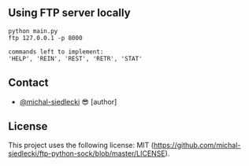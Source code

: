 
## Using FTP server locally


```
python main.py
ftp 127.0.0.1 -p 8000
```

```
commands left to implement:
'HELP', 'REIN', 'REST', 'RETR', 'STAT'

```

## Contact

* [@michal-siedlecki](https://github.com/michal-siedlecki) 😎 [author]


## License

This project uses the following license: MIT (<https://github.com/michal-siedlecki/ftp-python-sock/blob/master/LICENSE>).

